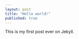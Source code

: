 ```yaml
---
layout: post
title: "Hello world!"
published: true
---
```




This is my first post ever on Jekyll.
